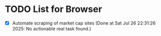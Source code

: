 # TODO List for Browser

- [x] Automate scraping of market cap sites  (Done at Sat Jul 26 22:31:26 2025: No actionable real task found.)